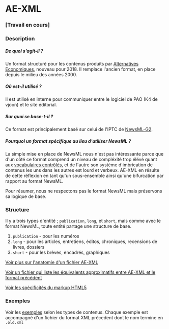 # AE-XML

### \[Travail en cours\]

### Description

##### De quoi s'agit-il ?

Un format structuré pour les contenus produits par [Alternatives Economiques](https://www.alternatives-economiques.fr), nouveau pour 2018. Il remplace l'ancien format, en place depuis le milieu des années 2000.

##### Où est-il utilisé ?

Il est utilisé en interne pour communiquer entre le logiciel de PAO (K4 de vjoon) et le site éditorial.

##### Sur quoi se base-t-il ?
Ce format est principalement basé sur celui de l'IPTC de [NewsML-G2](https://iptc.org/standards/newsml-g2/).

##### Pourquoi un format spécifique au lieu d'utiliser NewsML ? 

La simple mise en place de NewsML nous n'est pas intéressante parce que d'un côté ce format comprend un niveau de compléxité trop élévé quant aux [vocabulaires contrôlés](https://iptc.org/std/NewsML-G2/guidelines/#controlled-vocabularies-and-qcodes), et de l'autre son système d'imbrication de contenus les uns dans les autres est lourd et verbeux. AE-XML en résulte de cette réflexion en tant qu'un sous-ensemble ainsi qu'une bifurcation par rapport au format NewsML.

Pour résumer, nous ne respectons pas le format NewsML mais préservons sa logique de base.

### Structure

Il y a trois types d'entité ; `publication`, `long`, et `short`, mais comme avec le format NewsML, toute entité partage une structure de base.

1. `publication` - pour les numéros
2. `long` - pour les articles, entretiens, éditos, chroniques, recensions de livres, dossiers
3. `short` - pour les brèves, encadrés, graphiques

[Voir plus sur l'anatomie d'un fichier AE-XML](https://github.com/alter-eco/ae-xml/tree/master/xsd)

[Voir un fichier qui liste les équivalents approximatifs entre AE-XML et le format précédent](https://github.com/alter-eco/ae-xml/tree/master/legacy)

[Voir les spécificités du markup HTML5](https://github.com/alter-eco/ae-xml/blob/master/markup-html5.md)

### Exemples 

Voir les [exemples](https://github.com/alter-eco/ae-xml/tree/master/examples) selon les types de contenus. Chaque exemple est accompagné d'un fichier du format XML précedent dont le nom termine en `.old.xml`
